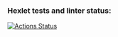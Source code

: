 ### Hexlet tests and linter status:
[![Actions Status](https://github.com/Golovanya/layout-designer-project-56/actions/workflows/hexlet-check.yml/badge.svg)](https://github.com/Golovanya/layout-designer-project-56/actions)